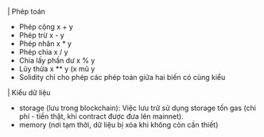 | Phép toán
- Phép cộng x + y
- Phép trừ x - y
- Phép nhân x * y
- Phép chia x / y
- Chia lấy phần dư x % y
- Lũy thừa x ** y (x mũ y
- Solidity chỉ cho phép các phép toán giữa hai biến có cùng kiểu

| Kiểu dữ liệu 
- storage (lưu trong blockchain): Việc lưu trữ sử dụng storage tốn gas (chi phí - tiền thật, khi contract được đưa lên mainnet).
- memory (nơi tạm thời, dữ liệu bị xóa khi không còn cần thiết)
